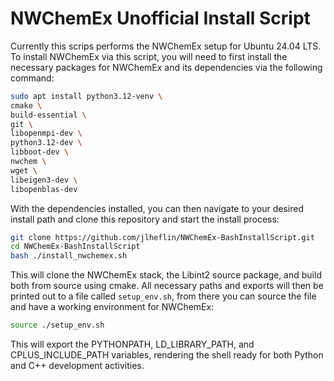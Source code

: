 # NWChemEx Unofficial Install Script

Currently this scrips performs the NWChemEx setup for Ubuntu 24.04 LTS. To install NWChemEx via this script,
you will need to first install the necessary packages for NWChemEx and its dependencies via the following
command:

```bash
sudo apt install python3.12-venv \
cmake \
build-essential \
git \
libopenmpi-dev \
python3.12-dev \
libboot-dev \
nwchem \
wget \
libeigen3-dev \
libopenblas-dev
```

With the dependencies installed, you can then navigate to your desired install path and clone this repository and
start the install process:

```bash
git clone https://github.com/jlheflin/NWChemEx-BashInstallScript.git
cd NWChemEx-BashInstallScript
bash ./install_nwchemex.sh
```

This will clone the NWChemEx stack, the Libint2 source package, and build both from source using cmake. All necessary
paths and exports will then be printed out to a file called `setup_env.sh`, from there you can source the file and
have a working environment for NWChemEx:

```bash
source ./setup_env.sh
```

This will export the PYTHONPATH, LD_LIBRARY_PATH, and CPLUS_INCLUDE_PATH variables, rendering the shell ready for
both Python and C++ development activities.
